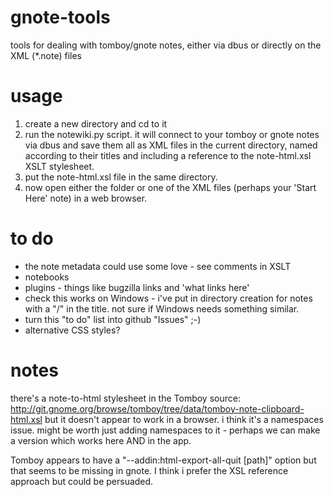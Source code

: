 gnote-tools
===========

tools for dealing with tomboy/gnote notes, either via dbus or directly on the XML (*.note) files

usage
=====

1. create a new directory and cd to it
2. run the notewiki.py script.  it will connect to your tomboy or gnote notes via dbus and save them all as XML files in the current directory, named according to their titles and including a reference to the note-html.xsl XSLT stylesheet.
3. put the note-html.xsl file in the same directory.
4. now open either the folder or one of the XML files (perhaps your 'Start Here' note) in a web browser.

to do
=====
* the note metadata could use some love - see comments in XSLT
* notebooks
* plugins - things like bugzilla links and 'what links here'
* check this works on Windows - i've put in directory creation for notes with a "/" in the title.  not sure if Windows needs something similar.
* turn this "to do" list into github "Issues" ;-)
* alternative CSS styles?

notes
=====
there's a note-to-html stylesheet in the Tomboy source: http://git.gnome.org/browse/tomboy/tree/data/tomboy-note-clipboard-html.xsl
but it doesn't appear to work in a browser.  i think it's a namespaces issue.  might be worth just adding namespaces to it - perhaps we can make a version which works here AND in the app.

Tomboy appears to have a "--addin:html-export-all-quit [path]" option but that seems to be missing in gnote.  I think i prefer the XSL reference approach but could be persuaded.
